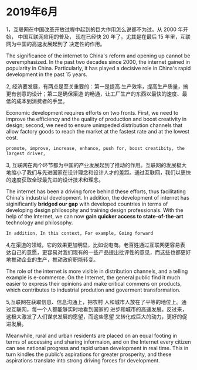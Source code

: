 # 2019年6月

1，互联网在中国改革开放过程中起到的巨大作用怎么说都不为过。从 2000 年开始， 中国互联网应用的普及， 现在已经快 20 年了。尤其是在最后 15 年里，互联网为中国的高速发展起到了 决定性的作用。

The significance of the internet to China's reform and opening up cannot be overemphasized. In the past two decades since 2000, the internet gained in popularity in China. Particularly, it has played a decisive role in China's rapid development in the past 15 years.

2, 经济要发展，有两点是至关重要的：第一是提高 生产效率，提高生产质量，搞更有创意的设计；第二是确保渠道 的畅通，让工厂生产的东西以最快的速度、最低的成本到消费者的手里。

Economic development requires efforts on two fronts. First, we need to improve the efficiency and the quality of production and boost creativity in design; second, we need to ensure  unimpeded distribution channels that allow factory goods to reach the market at the fastest rate and at the lowest cost.

```
promote, improve, increase, enhance, push for, boost creatibity, the largest driver, 
```

3, 互联网在两个环节都为中国的产业发展起到了推动的作用。互联网的发展极大 地缩小了我们与先进国家在设计理念和设计人才的差距。通过互联网，我们以更快 的速度获取全球最先进的设计技术和理念。

The internet has been a driving force behind these efforts, thus facilitating China's industrial development. In addition, the development of internet has siginificantly **bridged our gap** with developed countries in terms of developing design philosophy and training design professionals. With the help of the Internet, we can now **gain quicker access to state-of-the-art** technology and philosophy.

```
In addition, In this context, For example, Going forward
```

4,在渠道的领域，它的效果更加明显，比如说电商。老百姓通过互联网更容易表 达自己的意愿，更容易对我们现有的一些产品提出批评性的意见，而这些也都更好 地推动企业的生产，推动政府职能转变。

The role of the internet is more visible in distribution channels, and a telling example is e-commerce. On the Internet, the general public find it much easier to express their opinions and make critical commens on products, which contributes to industrial prodution and goverment transformation.

5,互联网在获取信息、信息沟通上，把农村 人和城市人放在了平等的地位上。通过互联网，每一个人都能够实时地看到国家的 进步和城市的高速发展。反过来，这极大激发了人们谋求发展的愿望，而这些愿望 又转化成巨大的动力，更好的促进发展。

Meanwhile, rural and urban residents are placed on an equal footing in terms of  accessing and sharing informaion, and on the Internet every citizen can see national progress and rapid urban development in real time. This in turn kindles the public‘s aspirations for greater prosperity, and these aspirations translate into strong driving forces for development.